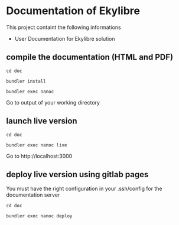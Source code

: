# Documentation of Ekylibre

This project containt the following informations

* User Documentation for Ekylibre solution

## compile the documentation (HTML and PDF)

`cd doc`

`bundler install`

`bundler exec nanoc`

Go to output of your working directory

## launch live version

`cd doc`

`bundler exec nanoc live`

Go to http://localhost:3000

## deploy live version using gitlab pages

You must have the right configuration in your .ssh/config for the documentation server

`cd doc`

`bundler exec nanoc deploy`
